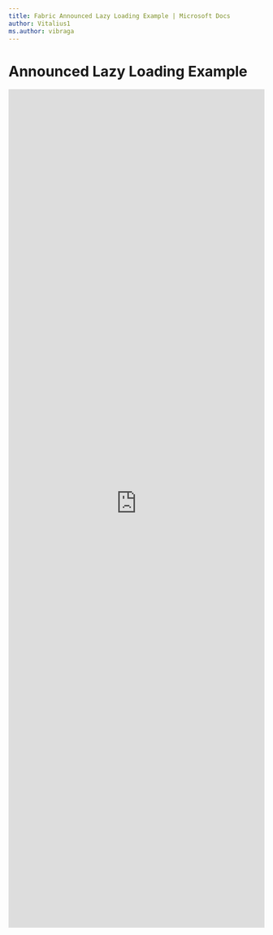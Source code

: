 ```yaml
---
title: Fabric Announced Lazy Loading Example | Microsoft Docs
author: Vitalius1
ms.author: vibraga
---
```


# Announced Lazy Loading Example

<iframe 
    title='Announced Lazy Loading Example'
    src='https://fabricweb.z5.web.core.windows.net/pr-deploy-site/refs/heads/master/fabric-website-resources/dist/index.html#/examples/announced/lazyloading?docsExample=true'
    frameborder='no'
    height='1650'
    style='width: 100%;'
>